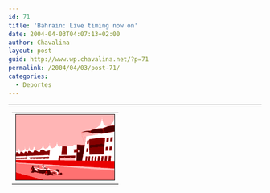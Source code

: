 ```yaml
---
id: 71
title: 'Bahrain: Live timing now on'
date: 2004-04-03T04:07:13+02:00
author: Chavalina
layout: post
guid: http://www.wp.chavalina.net/?p=71
permalink: /2004/04/03/post-71/
categories:
  - Deportes
---
```

<table width="100%" border="0" cellpadding="0" cellspacing="0">
  <tr>
    <td>
      <table border="0" width="1" align="left">
        <tr>
          <td>
            <img src="/imagenes/fotos/bahrain.gif" border="1" alt="Bahrain" />
          </td>
        </tr>
      </table>
      
      <p>
        Un circuito nuevo. Una sorpresa esperada. Ahora mismo se corre la clasificaci&oacute;n para el GP de Bahrain, Jenson Button marc&oacute; ayer el mejor tiempo y Honda parece que vuelve a la carga. Por ahora se coloca tercero, tras Barrichello y Sato, su compa&ntilde;ero de equipo, veremos cuando acabe de escribir&#8230;
      </p>
      
      <p>
        Trulli, comienzo espectacular y un problemilla en el aler&oacute;n, ni que fueran principiantes, y Fernando Alonso pasado totalmente incluso se sale de la pista, &iquest;demasiado ansioso? acaban respectivamente cuarto y decimotercero por ahora, fiasco para el espa&ntilde;ol, ahora tendr&aacute; que arriesgar todo de nuevo en la salida.
      </p>
      
      <p>
        Mientras Alonso alega su actuaci&oacute;n a un problema de frenos, Schumacher queda primero sacando 0.3 segs. a su compa&ntilde;ero de equipo, ahora segundo, y Raikkonnen de nuevo con problemas. Iceman, &eacute;ste no es tu a&ntilde;o. Parece que no ser&aacute; en 2004 cuando salga el supuesto jovencito sucesor del Kaiser.
      </p>
      
      <p>
        Montoya est&aacute; echando el resto, mejorando el tiempo de Schumacher en cada parcial, a punto de pasar la l&iacute;nea de meta&#8230; no pudo ser. Perdi&oacute; medio segundo en el &uacute;ltimo parcial y se r&iacute;en en Ferrari &iquest;cosa de brujas? Ralph Schumacher tambi&eacute;n empieza bien, pero todos lo tenemos calado ya&#8230; haga lo que haga hasta que no se de ma&ntilde;ana la salida no podremos decir si podr&aacute; hacer algo.
      </p>
      
      <p>
        Y parece ser que Raikkonnen no sali&oacute; no por problemas, sino por una estrategia tomada para s&oacute;lo hacer dos paradas ma&ntilde;ana, muy arriesgado, a Renault no le sali&oacute; bien anteriormente&#8230; as&iacute; acaba la clasificaci&oacute;n para ma&ntilde;ana, la pod&eacute;is ver en <a href="http://www.formula1.com/race/circuitmap/716.html" target="_blank">la p&aacute;gina oficial de F1</a>, y ma&ntilde;ana&#8230; yo creo que va a haber alguna sorpresa. S&oacute;lo nos quedan 23 horas y media para saberlo, paciencia <img src="/imagenes/emoticonos/guino.gif" alt="emo" />
      </p>
      
      <p>
        Aqu&iacute; os dejo un par de enlaces curiosos, el <a href="http://f1.primera-clase.com/" target="_blank">primer weblog sobre F1</a> que conozco, y<a href="http://www.coopsf1.com/picks/" target="_blank"> otra p&aacute;gina</a>, en ingl&eacute;s, conocida a trav&eacute;s de este weblog, donde se puede aventurar sobre cada gran premio en una especie de liguilla. A probar suerte.
      </p>
    </td>
  </tr>
</table>

  * <a href="http://f1.primera-clase.com/" target="_blank">F1 Blog &#8211; weblog sobre Formula 1</a>
  * <a href="http://www.coopsf1.com/picks/" target="_blank">Coops F1 2004</a>
